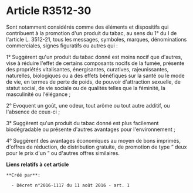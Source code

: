 # Article R3512-30

Sont notamment considérés comme des éléments et dispositifs qui contribuent à la promotion d'un produit du tabac, au sens du
1° du I de l'article L. 3512-21, tous les messages, symboles, marques, dénominations commerciales, signes figuratifs ou
autres qui : 

1° Suggèrent qu'un produit du tabac donné est moins nocif que d'autres, vise à réduire l'effet de certains composants nocifs
de la fumée, présente des propriétés vitalisantes, énergisantes, curatives, rajeunissantes, naturelles, biologiques ou a des
effets bénéfiques sur la santé ou le mode de vie, en termes de perte de poids, de pouvoir d'attraction sexuelle, de statut
social, de vie sociale ou de qualités telles que la féminité, la masculinité ou l'élégance ; 

2° Evoquent un goût, une odeur, tout arôme ou tout autre additif, ou l'absence de ceux-ci ; 

3° Suggèrent qu'un produit du tabac donné est plus facilement biodégradable ou présente d'autres avantages pour
l'environnement ; 

4° Suggèrent des avantages économiques au moyen de bons imprimés, d'offres de réduction, de distribution gratuite, de
promotion de type “ deux pour le prix d'un ” ou d'autres offres similaires.

**Liens relatifs à cet article**

	**Créé par**:

	  - Décret n°2016-1117 du 11 août 2016 - art. 1
